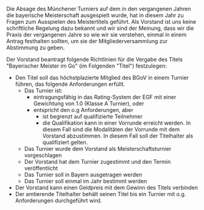 Die Absage des Münchener Turniers auf dem in den vergangenen Jahren die bayerische Meisterschaft ausgespielt wurde, hat in diesem Jahr zu Fragen zum Ausspielen des Meistertitels geführt. Als Vorstand ist uns keine schriftliche Regelung dazu bekannt und wir sind der Meinung, dass wir die Praxis der vergangenen Jahre so wie wir sie verstehen, einmal in einem Antrag festhalten sollten, um sie der Mitgliederversammlung zur Abstimmung zu geben.

Der Vorstand beantragt folgende Richtlinien für die Vergabe des Titels "Bayerischer Meister im Go" (im Folgenden "Titel") festzulegen:
 * Den Titel soll das höchstplazierte Mitglied des BGoV in einem Turnier führen, das folgende Anforderungen erfüllt.
   * Das Turnier ist:
     * eintragungsfähig in das Rating-System der EGF mit einer Gewichtung von 1.0 (Klasse A Turnier), oder
     * entspricht den o.g Anforderungen, aber
       * ist begrenzt auf qualifizierte Teilnehmer
       * die Qualifikation kann in einer Vorrunde erreicht werden.
       In diesem Fall sind die Modalitäten der Vorrunde mit dem Vorstand abzustimmen.
       In diesem Fall soll der Titelhalter als qualifiziert gelten.
   * Das Turnier wurde dem Vorstand als Meisterschaftsturnier vorgeschlagen
   * Der Vorstand hat dem Turnier zugestimmt und den Termin veröffentlicht
   * Das Turnier soll in Bayern ausgetragen werden
   * Das Turnier soll einmal im Jahr bestimmt werden
 * Der Vorstand kann einen Geldpreis mit dem Gewinn des Titels verbinden
 * Der amtierende Titelhalter behält seinen Titel bis ein Turnier mit o.g. Anforderungen durchgeführt wird.

